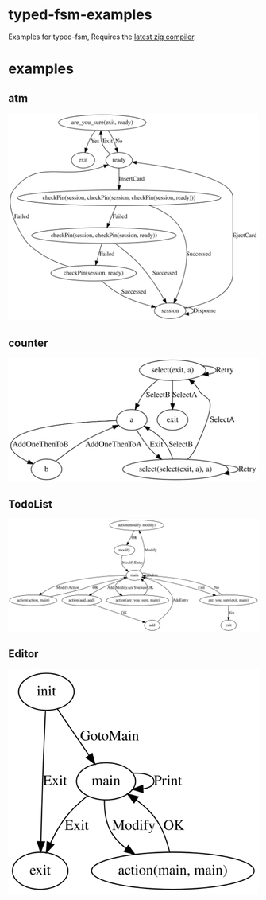 # typed-fsm-examples
Examples for typed-fsm, Requires the [latest zig compiler](https://ziglang.org/download/).

# examples

## atm
![atm_graph](data/atm_graph.svg)

## counter
![counter_graph](data/counter_graph.svg)

## TodoList
![todo_graph](data/todo_graph.svg)

## Editor
![editor_graph](data/editor_graph.svg)
